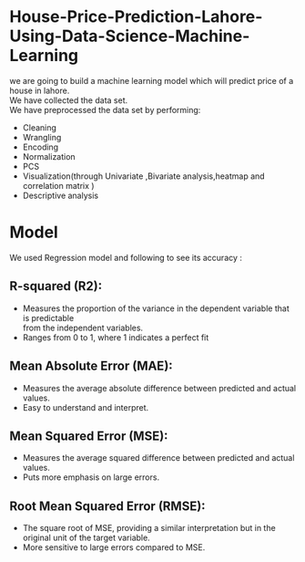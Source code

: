 # House-Price-Prediction-Lahore-Using-Data-Science-Machine-Learning

we are going to build a machine learning model which will predict price of a house in lahore.<br>
We have collected the data set.<br>
We have preprocessed the data set by performing:<br>
- Cleaning<br>
- Wrangling<br>
- Encoding<br>
- Normalization<br>
- PCS<br>
- Visualization(through Univariate ,Bivariate analysis,heatmap and correlation matrix )<br>
- Descriptive analysis<br>
# Model
We used Regression model and following to see its accuracy :
## R-squared (R2):

 - Measures the proportion of the variance in the dependent variable that is predictable <br>from the independent variables.
 - Ranges from 0 to 1, where 1 indicates a perfect fit
## Mean Absolute Error (MAE):

 - Measures the average absolute difference between predicted and actual values.
 - Easy to understand and interpret.
## Mean Squared Error (MSE):

 - Measures the average squared difference between predicted and actual values.
 - Puts more emphasis on large errors.
## Root Mean Squared Error (RMSE):

 - The square root of MSE, providing a similar interpretation but in the original unit of the target variable.
 - More sensitive to large errors compared to MSE.

